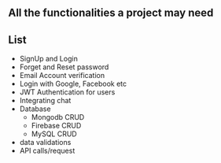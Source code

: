 ## All the functionalities a project may need

## List

- SignUp and Login
- Forget and Reset password
- Email Account verification
- Login with Google, Facebook etc
- JWT Authentication for users
- Integrating chat
- Database
  - Mongodb CRUD
  - Firebase CRUD
  - MySQL CRUD
- data validations
- API calls/request
